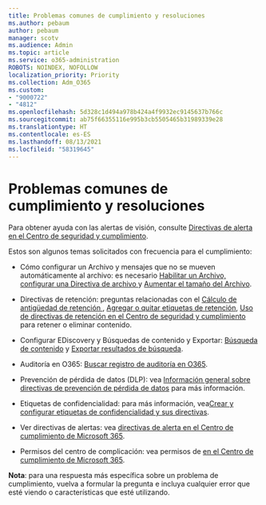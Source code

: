 ```yaml
---
title: Problemas comunes de cumplimiento y resoluciones
ms.author: pebaum
author: pebaum
manager: scotv
ms.audience: Admin
ms.topic: article
ms.service: o365-administration
ROBOTS: NOINDEX, NOFOLLOW
localization_priority: Priority
ms.collection: Adm_O365
ms.custom:
- "9000722"
- "4812"
ms.openlocfilehash: 5d328c1d494a978b424a4f9932ec9145637b766c
ms.sourcegitcommit: ab75f66355116e995b3cb5505465b31989339e28
ms.translationtype: HT
ms.contentlocale: es-ES
ms.lasthandoff: 08/13/2021
ms.locfileid: "58319645"
---
```

# <a name="compliance-common-issues-and-resolutions"></a>Problemas comunes de cumplimiento y resoluciones

Para obtener ayuda con las alertas de visión, consulte [Directivas de alerta en el Centro de seguridad y cumplimiento](https://docs.microsoft.com/microsoft-365/compliance/alert-policies).

Estos son algunos temas solicitados con frecuencia para el cumplimiento:

- Cómo configurar un Archivo y mensajes que no se mueven automáticamente al archivo: es necesario [Habilitar un Archivo, configurar una Directiva de archivo ](https://docs.microsoft.com/microsoft-365/compliance/set-up-an-archive-and-deletion-policy-for-mailboxes) y [Aumentar el tamaño del Archivo](https://docs.microsoft.com/microsoft-365/compliance/enable-unlimited-archiving).

- Directivas de retención: preguntas relacionadas con el [Cálculo de antigüedad de retención ](https://docs.microsoft.com/exchange/security-and-compliance/messaging-records-management/retention-age), [Agregar o quitar etiquetas de retención](https://docs.microsoft.com/exchange/security-and-compliance/messaging-records-management/add-or-remove-retention-tags), [Uso de directivas de retención en el Centro de seguridad y cumplimiento](https://docs.microsoft.com/exchange/security-and-compliance/messaging-records-management/create-a-retention-policy) para retener o eliminar contenido.

- Configurar EDiscovery y Búsquedas de contenido y Exportar: [Búsqueda de contenido](https://docs.microsoft.com/microsoft-365/compliance/content-search) y [ Exportar resultados de búsqueda](https://docs.microsoft.com/microsoft-365/compliance/export-search-results).

- Auditoría en O365: [Buscar registro de auditoría en O365](https://docs.microsoft.com/microsoft-365/compliance/search-the-audit-log-in-security-and-compliance).

- Prevención de pérdida de datos (DLP): vea [Información general sobre directivas de prevención de pérdida de datos](https://docs.microsoft.com/microsoft-365/compliance/data-loss-prevention-policies) para más información.
 
- Etiquetas de confidencialidad: para más información, vea[Crear y configurar etiquetas de confidencialidad y sus directivas](https://docs.microsoft.com/microsoft-365/compliance/create-sensitivity-labels).

- Ver directivas de alertas: vea [directivas de alerta en el Centro de cumplimiento de Microsoft 365](https://docs.microsoft.com/microsoft-365/compliance/alert-policies).

- Permisos del centro de complicación: vea permisos de [en el Centro de cumplimiento de Microsoft 365](https://docs.microsoft.com/microsoft-365/compliance/microsoft-365-compliance-center-permissions).

**Nota**: para una respuesta más específica sobre un problema de cumplimiento, vuelva a formular la pregunta e incluya cualquier error que esté viendo o características que esté utilizando.
